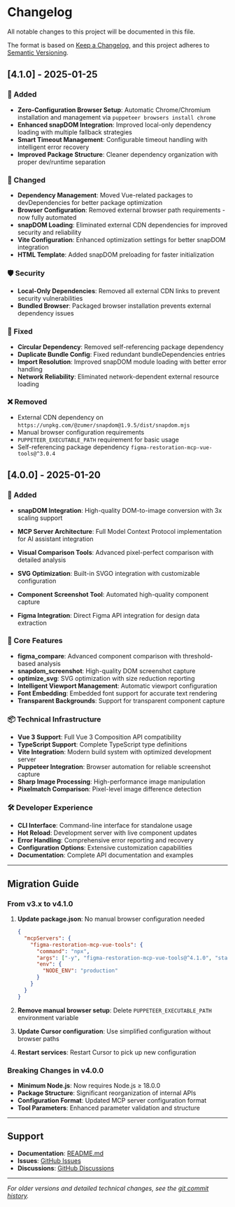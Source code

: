 # Changelog

All notable changes to this project will be documented in this file.

The format is based on [Keep a Changelog](https://keepachangelog.com/en/1.0.0/),
and this project adheres to [Semantic Versioning](https://semver.org/spec/v2.0.0.html).

## [4.1.0] - 2025-01-25

### 🚀 Added
- **Zero-Configuration Browser Setup**: Automatic Chrome/Chromium installation and management via `puppeteer browsers install chrome`
- **Enhanced snapDOM Integration**: Improved local-only dependency loading with multiple fallback strategies
- **Smart Timeout Management**: Configurable timeout handling with intelligent error recovery
- **Improved Package Structure**: Cleaner dependency organization with proper dev/runtime separation

### 🔧 Changed
- **Dependency Management**: Moved Vue-related packages to devDependencies for better package optimization
- **Browser Configuration**: Removed external browser path requirements - now fully automated
- **snapDOM Loading**: Eliminated external CDN dependencies for improved security and reliability
- **Vite Configuration**: Enhanced optimization settings for better snapDOM integration
- **HTML Template**: Added snapDOM preloading for faster initialization

### 🛡️ Security
- **Local-Only Dependencies**: Removed all external CDN links to prevent security vulnerabilities
- **Bundled Browser**: Packaged browser installation prevents external dependency issues

### 🐛 Fixed
- **Circular Dependency**: Removed self-referencing package dependency
- **Duplicate Bundle Config**: Fixed redundant bundleDependencies entries
- **Import Resolution**: Improved snapDOM module loading with better error handling
- **Network Reliability**: Eliminated network-dependent external resource loading

### ❌ Removed
- External CDN dependency on `https://unpkg.com/@zumer/snapdom@1.9.5/dist/snapdom.mjs`
- Manual browser configuration requirements
- `PUPPETEER_EXECUTABLE_PATH` requirement for basic usage
- Self-referencing package dependency `figma-restoration-mcp-vue-tools@^3.0.4`

## [4.0.0] - 2025-01-20

### 🚀 Added
- **snapDOM Integration**: High-quality DOM-to-image conversion with 3x scaling support
- **MCP Server Architecture**: Full Model Context Protocol implementation for AI assistant integration
- **Visual Comparison Tools**: Advanced pixel-perfect comparison with detailed analysis
- **SVG Optimization**: Built-in SVGO integration with customizable configuration

- **Component Screenshot Tool**: Automated high-quality component capture
- **Figma Integration**: Direct Figma API integration for design data extraction

### 🔧 Core Features
- **figma_compare**: Advanced component comparison with threshold-based analysis
- **snapdom_screenshot**: High-quality DOM screenshot capture
- **optimize_svg**: SVG optimization with size reduction reporting
- **Intelligent Viewport Management**: Automatic viewport configuration
- **Font Embedding**: Embedded font support for accurate text rendering
- **Transparent Backgrounds**: Support for transparent component capture

### 📦 Technical Infrastructure
- **Vue 3 Support**: Full Vue 3 Composition API compatibility
- **TypeScript Support**: Complete TypeScript type definitions
- **Vite Integration**: Modern build system with optimized development server
- **Puppeteer Integration**: Browser automation for reliable screenshot capture
- **Sharp Image Processing**: High-performance image manipulation
- **Pixelmatch Comparison**: Pixel-level image difference detection

### 🛠️ Developer Experience
- **CLI Interface**: Command-line interface for standalone usage
- **Hot Reload**: Development server with live component updates
- **Error Handling**: Comprehensive error reporting and recovery
- **Configuration Options**: Extensive customization capabilities
- **Documentation**: Complete API documentation and examples

---

## Migration Guide

### From v3.x to v4.1.0

1. **Update package.json**: No manual browser configuration needed
   ```json
   {
     "mcpServers": {
       "figma-restoration-mcp-vue-tools": {
         "command": "npx",
         "args": ["-y", "figma-restoration-mcp-vue-tools@^4.1.0", "start"],
         "env": {
           "NODE_ENV": "production"
         }
       }
     }
   }
   ```

2. **Remove manual browser setup**: Delete `PUPPETEER_EXECUTABLE_PATH` environment variable
3. **Update Cursor configuration**: Use simplified configuration without browser paths
4. **Restart services**: Restart Cursor to pick up new configuration

### Breaking Changes in v4.0.0

- **Minimum Node.js**: Now requires Node.js ≥ 18.0.0
- **Package Structure**: Significant reorganization of internal APIs
- **Configuration Format**: Updated MCP server configuration format
- **Tool Parameters**: Enhanced parameter validation and structure

---

## Support

- **Documentation**: [README.md](README.md)
- **Issues**: [GitHub Issues](https://github.com/tianmuji/figma-restoration-mcp-vue-tools/issues)
- **Discussions**: [GitHub Discussions](https://github.com/tianmuji/figma-restoration-mcp-vue-tools/discussions)

---

*For older versions and detailed technical changes, see the [git commit history](https://github.com/tianmuji/figma-restoration-mcp-vue-tools/commits).* 